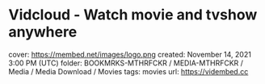 # Vidcloud - Watch movie and tvshow anywhere

cover: https://membed.net/images/logo.png
created: November 14, 2021 3:00 PM (UTC)
folder: BOOKMRKS-MTHRFCKR / MEDIA-MTHRFCKR / Media / Media Download / Movies
tags: movies
url: https://vidembed.cc